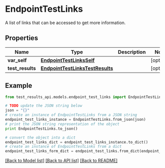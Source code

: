 # EndpointTestLinks

A list of links that can be accessed to get more information.

## Properties
Name | Type | Description | Notes
------------ | ------------- | ------------- | -------------
**var_self** | [**EndpointTestLinksSelf**](EndpointTestLinksSelf.md) |  | [optional] 
**test_results** | [**EndpointTestLinksTestResults**](EndpointTestLinksTestResults.md) |  | [optional] 

## Example

```python
from test_results_api.models.endpoint_test_links import EndpointTestLinks

# TODO update the JSON string below
json = "{}"
# create an instance of EndpointTestLinks from a JSON string
endpoint_test_links_instance = EndpointTestLinks.from_json(json)
# print the JSON string representation of the object
print EndpointTestLinks.to_json()

# convert the object into a dict
endpoint_test_links_dict = endpoint_test_links_instance.to_dict()
# create an instance of EndpointTestLinks from a dict
endpoint_test_links_form_dict = endpoint_test_links.from_dict(endpoint_test_links_dict)
```
[[Back to Model list]](../README.md#documentation-for-models) [[Back to API list]](../README.md#documentation-for-api-endpoints) [[Back to README]](../README.md)


